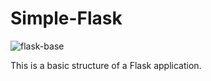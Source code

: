 # Simple-Flask

![flask-base](readme_media/Simpel-Flask.png)

This is a basic structure of a Flask application.
